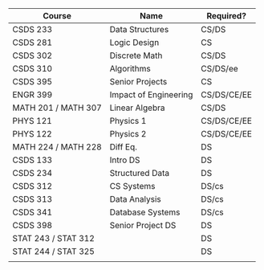 | Course              | Name                  | Required?   |
| ------------------- | --------------------- | ----------- |
| CSDS 233            | Data Structures       | CS/DS       |
| CSDS 281            | Logic Design          | CS          |
| CSDS 302            | Discrete Math         | CS/DS       |
| CSDS 310            | Algorithms            | CS/DS/ee    |
| CSDS 395            | Senior Projects       | CS          |
| ENGR 399            | Impact of Engineering | CS/DS/CE/EE |
| MATH 201 / MATH 307 | Linear Algebra        | CS/DS       |
| PHYS 121            | Physics 1             | CS/DS/CE/EE |
| PHYS 122            | Physics 2             | CS/DS/CE/EE |
| MATH 224 / MATH 228 | Diff Eq.              | DS          |
| CSDS 133            | Intro DS              | DS          |
| CSDS 234            | Structured Data       | DS          |
| CSDS 312            | CS Systems            | DS/cs       |
| CSDS 313            | Data Analysis         | DS/cs       |
| CSDS 341            | Database Systems      | DS/cs       |
| CSDS 398            | Senior Project DS     | DS          |
| STAT 243 / STAT 312 |                       | DS          |
| STAT 244 / STAT 325 |                       | DS          |
|                     |                       |             |
